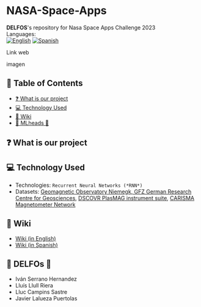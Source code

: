 # NASA-Space-Apps
**DELFOS**'s repository for Nasa Space Apps Challenge 2023 <br/>
Languages: <br/>
[![English](https://img.shields.io/badge/English-🇬🇧-blue)](https://github.com/d/HackUPC2023/blob/main/README.md)
[![Spanish](https://img.shields.io/badge/Spanish-🇪🇸-red)](https://github.com/ivan-serrano-hernandez/NASA-Space-App/blob/main/es/README.md)

Link web

imagen

## :scroll: Table of Contents
- [:question: What is our project](https://github.com/ivan-serrano-hernandez/NASA-Space-Apps/blob/main/README.md#hackupc2023)
- [:computer: Technology Used](https://github.com/ivan-serrano-hernandez/NASA-Space-Apps/blob/main/README.md#computer-Technology-Used)
- [:dart: Wiki](https://github.com/ivan-serrano-hernandez/NASA-Space-Apps/blob/main/README.md#dart-Wiki)
- [🤗 MLheads 🤯](https://github.com/ivan-serrano-hernandez/NASA-Space-Apps#-mlheads-)

## :question: What is our project


## :computer: Technology Used
- Technologies: `Recurrent Neural Networks (*RNN*)`
- Datasets: [Geomagnetic Observatory Niemegk, GFZ German Research Centre for Geosciences](https://kp.gfz-potsdam.de/app/files/Kp_ap_since_1932.txt), [DSCOVR PlasMAG instrument suite](https://www.spaceappschallenge.org/develop-the-oracle-of-dscovr-experimental-data-repository/), [CARISMA Magnetometer Network](https://donnees-data.asc-csa.gc.ca/dataset/06f5e364-6e2c-4d1c-95c2-9fb7d871ca20)

## :dart: Wiki
- [Wiki (in English)](https://github.com/ivan-serrano-hernandez/NASA-Space-Apps/wiki/Wiki-(in-English)#documentation-on-technologies-used)
- [Wiki (in Spanish)](https://github.com/ivan-serrano-hernandez/NASA-Space-App/blob/main/es/README.md)

## 🤗 DELFOs 🤯
- Iván Serrano Hernandez
- Lluís Llull Riera
- Lluc Campins Sastre
- Javier Lalueza Puertolas
